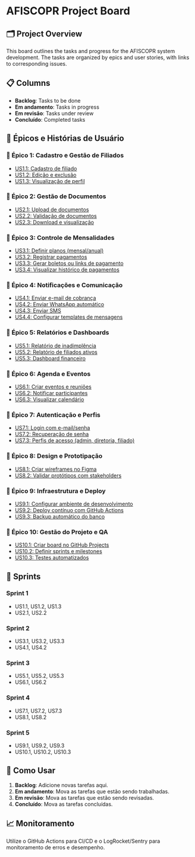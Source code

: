 
# AFISCOPR Project Board

## 🗂️ Project Overview

This board outlines the tasks and progress for the AFISCOPR system development. The tasks are organized by epics and user stories, with links to corresponding issues.

## 📋 Columns

- **Backlog**: Tasks to be done
- **Em andamento**: Tasks in progress
- **Em revisão**: Tasks under review
- **Concluído**: Completed tasks

## 🧱 Épicos e Histórias de Usuário

### 📌 Épico 1: Cadastro e Gestão de Filiados
- [US1.1: Cadastro de filiado](https://github.com/AFISCOPR/project/issues/1)
- [US1.2: Edição e exclusão](https://github.com/AFISCOPR/project/issues/2)
- [US1.3: Visualização de perfil](https://github.com/AFISCOPR/project/issues/3)

### 📌 Épico 2: Gestão de Documentos
- [US2.1: Upload de documentos](https://github.com/AFISCOPR/project/issues/4)
- [US2.2: Validação de documentos](https://github.com/AFISCOPR/project/issues/5)
- [US2.3: Download e visualização](https://github.com/AFISCOPR/project/issues/6)

### 📌 Épico 3: Controle de Mensalidades
- [US3.1: Definir planos (mensal/anual)](https://github.com/AFISCOPR/project/issues/7)
- [US3.2: Registrar pagamentos](https://github.com/AFISCOPR/project/issues/8)
- [US3.3: Gerar boletos ou links de pagamento](https://github.com/AFISCOPR/project/issues/9)
- [US3.4: Visualizar histórico de pagamentos](https://github.com/AFISCOPR/project/issues/10)

### 📌 Épico 4: Notificações e Comunicação
- [US4.1: Enviar e-mail de cobrança](https://github.com/AFISCOPR/project/issues/11)
- [US4.2: Enviar WhatsApp automático](https://github.com/AFISCOPR/project/issues/12)
- [US4.3: Enviar SMS](https://github.com/AFISCOPR/project/issues/13)
- [US4.4: Configurar templates de mensagens](https://github.com/AFISCOPR/project/issues/14)

### 📌 Épico 5: Relatórios e Dashboards
- [US5.1: Relatório de inadimplência](https://github.com/AFISCOPR/project/issues/15)
- [US5.2: Relatório de filiados ativos](https://github.com/AFISCOPR/project/issues/16)
- [US5.3: Dashboard financeiro](https://github.com/AFISCOPR/project/issues/17)

### 📌 Épico 6: Agenda e Eventos
- [US6.1: Criar eventos e reuniões](https://github.com/AFISCOPR/project/issues/18)
- [US6.2: Notificar participantes](https://github.com/AFISCOPR/project/issues/19)
- [US6.3: Visualizar calendário](https://github.com/AFISCOPR/project/issues/20)

### 📌 Épico 7: Autenticação e Perfis
- [US7.1: Login com e-mail/senha](https://github.com/AFISCOPR/project/issues/21)
- [US7.2: Recuperação de senha](https://github.com/AFISCOPR/project/issues/22)
- [US7.3: Perfis de acesso (admin, diretoria, filiado)](https://github.com/AFISCOPR/project/issues/23)

### 📌 Épico 8: Design e Prototipação
- [US8.1: Criar wireframes no Figma](https://github.com/AFISCOPR/project/issues/24)
- [US8.2: Validar protótipos com stakeholders](https://github.com/AFISCOPR/project/issues/25)

### 📌 Épico 9: Infraestrutura e Deploy
- [US9.1: Configurar ambiente de desenvolvimento](https://github.com/AFISCOPR/project/issues/26)
- [US9.2: Deploy contínuo com GitHub Actions](https://github.com/AFISCOPR/project/issues/27)
- [US9.3: Backup automático do banco](https://github.com/AFISCOPR/project/issues/28)

### 📌 Épico 10: Gestão do Projeto e QA
- [US10.1: Criar board no GitHub Projects](https://github.com/AFISCOPR/project/issues/29)
- [US10.2: Definir sprints e milestones](https://github.com/AFISCOPR/project/issues/30)
- [US10.3: Testes automatizados](https://github.com/AFISCOPR/project/issues/31)

## 📅 Sprints

### Sprint 1
- US1.1, US1.2, US1.3
- US2.1, US2.2

### Sprint 2
- US3.1, US3.2, US3.3
- US4.1, US4.2

### Sprint 3
- US5.1, US5.2, US5.3
- US6.1, US6.2

### Sprint 4
- US7.1, US7.2, US7.3
- US8.1, US8.2

### Sprint 5
- US9.1, US9.2, US9.3
- US10.1, US10.2, US10.3

## 🚀 Como Usar

1. **Backlog**: Adicione novas tarefas aqui.
2. **Em andamento**: Mova as tarefas que estão sendo trabalhadas.
3. **Em revisão**: Mova as tarefas que estão sendo revisadas.
4. **Concluído**: Mova as tarefas concluídas.

## 📈 Monitoramento

Utilize o GitHub Actions para CI/CD e o LogRocket/Sentry para monitoramento de erros e desempenho.

